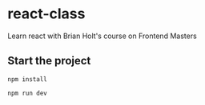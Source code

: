 # react-class
Learn react with Brian Holt's course on Frontend Masters


## Start the project

`npm install`

`npm run dev`
